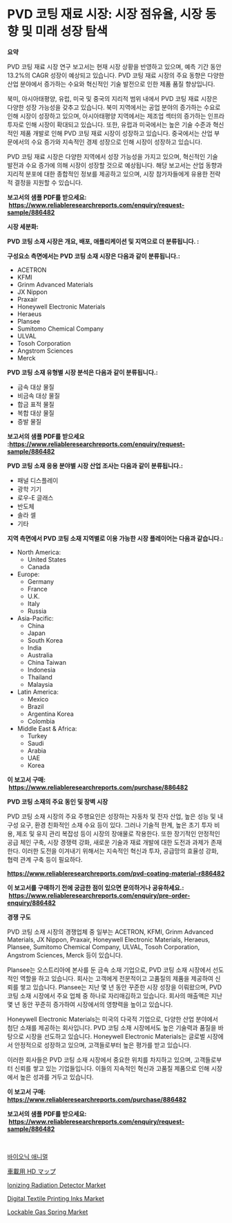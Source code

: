 <p><h1>PVD 코팅 재료 시장: 시장 점유율, 시장 동향 및 미래 성장 탐색</h1></p><p><strong>요약</strong></p>
<p><p>PVD 코팅 재료 시장 연구 보고서는 현재 시장 상황을 반영하고 있으며, 예측 기간 동안 13.2%의 CAGR 성장이 예상되고 있습니다. PVD 코팅 재료 시장의 주요 동향은 다양한 산업 분야에서 증가하는 수요와 혁신적인 기술 발전으로 인한 제품 품질 향상입니다.</p><p>북미, 아시아태평양, 유럽, 미국 및 중국의 지리적 범위 내에서 PVD 코팅 재료 시장은 다양한 성장 가능성을 갖추고 있습니다. 북미 지역에서는 공업 분야의 증가하는 수요로 인해 시장이 성장하고 있으며, 아시아태평양 지역에서는 제조업 섹터의 증가하는 인프라 투자로 인해 시장이 확대되고 있습니다. 또한, 유럽과 미국에서는 높은 기술 수준과 혁신적인 제품 개발로 인해 PVD 코팅 재료 시장이 성장하고 있습니다. 중국에서는 산업 부문에서의 수요 증가와 지속적인 경제 성장으로 인해 시장이 성장하고 있습니다.</p><p>PVD 코팅 재료 시장은 다양한 지역에서 성장 가능성을 가지고 있으며, 혁신적인 기술 발전과 수요 증가에 의해 시장이 성장할 것으로 예상됩니다. 해당 보고서는 산업 동향과 지리적 분포에 대한 종합적인 정보를 제공하고 있으며, 시장 참가자들에게 유용한 전략적 결정을 지원할 수 있습니다.</p></p>
<p><strong>보고서의 샘플 PDF를 받으세요: &nbsp;<a href="https://www.reliableresearchreports.com/enquiry/request-sample/886482">https://www.reliableresearchreports.com/enquiry/request-sample/886482</a></strong></p>
<p><strong>시장 세분화:</strong></p>
<p><strong> PVD 코팅 소재 시장은 개요, 배포, 애플리케이션 및 지역으로 더 분류됩니다. :</strong></p>
<p><strong>구성요소 측면에서는 PVD 코팅 소재 시장은 다음과 같이 분류됩니다.:</strong></p>
<p><ul><li>ACETRON</li><li>KFMI</li><li>Grinm Advanced Materials</li><li>JX Nippon</li><li>Praxair</li><li>Honeywell Electronic Materials</li><li>Heraeus</li><li>Plansee</li><li>Sumitomo Chemical Company</li><li>ULVAL</li><li>Tosoh Corporation</li><li>Angstrom Sciences</li><li>Merck</li></ul></p>
<p><strong> PVD 코팅 소재 유형별 시장 분석은 다음과 같이 분류됩니다.:</strong></p>
<p><ul><li>금속 대상 물질</li><li>비금속 대상 물질</li><li>합금 표적 물질</li><li>복합 대상 물질</li><li>증발 물질</li></ul></p>
<p><strong>보고서의 샘플 PDF를 받으세요 :<a href="https://www.reliableresearchreports.com/enquiry/request-sample/886482">https://www.reliableresearchreports.com/enquiry/request-sample/886482</a></strong></p>
<p><strong> PVD 코팅 소재 응용 분야별 시장 산업 조사는 다음과 같이 분류됩니다.:</strong></p>
<p><ul><li>패널 디스플레이</li><li>광학 기기</li><li>로우-E 글래스</li><li>반도체</li><li>솔라 셀</li><li>기타</li></ul></p>
<p><strong>지역 측면에서 PVD 코팅 소재 지역별로 이용 가능한 시장 플레이어는 다음과 같습니다.:</strong></p>
<p><ul>
    <li>
        North America:
        <ul>
            <li>United States</li>
            <li>Canada</li>
        </ul>
    </li>
    <li>
        Europe:
        <ul>
            <li>Germany</li>
            <li>France</li>
            <li>U.K.</li>
            <li>Italy</li>
            <li>Russia</li>
        </ul>
    </li>
    <li>
        Asia-Pacific:
        <ul>
            <li>China</li>
            <li>Japan</li>
            <li>South Korea</li>
            <li>India</li>
            <li>Australia</li>
            <li>China Taiwan</li>
            <li>Indonesia</li>
            <li>Thailand</li>
            <li>Malaysia</li>
        </ul>
    </li>
    <li>
        Latin America:
        <ul>
            <li>Mexico</li>
            <li>Brazil</li>
            <li>Argentina Korea</li>
            <li>Colombia</li>
        </ul>
    </li>
    <li>
        Middle East & Africa:
        <ul>
            <li>Turkey</li>
            <li>Saudi</li>
            <li>Arabia</li>
            <li>UAE</li>
            <li>Korea</li>
        </ul>
    </li>
    </ul></p>
<p><strong>이 보고서 구매: &nbsp;<a href="https://www.reliableresearchreports.com/purchase/886482">https://www.reliableresearchreports.com/purchase/886482</a></strong></p>
<p><strong>PVD 코팅 소재의 주요 동인 및 장벽 시장</strong></p>
<p><p>PVD 코팅 소재 시장의 주요 주행요인은 성장하는 자동차 및 전자 산업, 높은 성능 및 내구성 요구, 환경 친화적인 소재 수요 등이 있다. 그러나 기술적 한계, 높은 초기 투자 비용, 제조 및 유지 관리 복잡성 등이 시장의 장애물로 작용한다. 또한 장기적인 안정적인 공급 체인 구축, 시장 경쟁력 강화, 새로운 기술과 재료 개발에 대한 도전과 과제가 존재한다. 이러한 도전을 이겨내기 위해서는 지속적인 혁신과 투자, 공급망의 효율성 강화, 협력 관계 구축 등이 필요하다.</p></p>
<p><strong><a href="https://www.reliableresearchreports.com/pvd-coating-material-r886482">https://www.reliableresearchreports.com/pvd-coating-material-r886482</a></strong></p>
<p><strong>이 보고서를 구매하기 전에 궁금한 점이 있으면 문의하거나 공유하세요.: &nbsp;<a href="https://www.reliableresearchreports.com/enquiry/pre-order-enquiry/886482">https://www.reliableresearchreports.com/enquiry/pre-order-enquiry/886482</a></strong></p>
<p><strong>경쟁 구도</strong></p>
<p><p>PVD 코팅 소재 시장의 경쟁업체 중 일부는 ACETRON, KFMI, Grinm Advanced Materials, JX Nippon, Praxair, Honeywell Electronic Materials, Heraeus, Plansee, Sumitomo Chemical Company, ULVAL, Tosoh Corporation, Angstrom Sciences, Merck 등이 있습니다.</p><p>Plansee는 오스트리아에 본사를 둔 금속 소재 기업으로, PVD 코팅 소재 시장에서 선도적인 역할을 하고 있습니다. 회사는 고객에게 전문적이고 고품질의 제품을 제공하여 신뢰를 쌓고 있습니다. Plansee는 지난 몇 년 동안 꾸준한 시장 성장을 이뤄왔으며, PVD 코팅 소재 시장에서 주요 업체 중 하나로 자리매김하고 있습니다. 회사의 매출액은 지난 몇 년 동안 꾸준히 증가하여 시장에서의 영향력을 높이고 있습니다.</p><p>Honeywell Electronic Materials는 미국의 다국적 기업으로, 다양한 산업 분야에서 첨단 소재를 제공하는 회사입니다. PVD 코팅 소재 시장에서도 높은 기술력과 품질을 바탕으로 시장을 선도하고 있습니다. Honeywell Electronic Materials는 글로벌 시장에서 안정적으로 성장하고 있으며, 고객들로부터 높은 평가를 받고 있습니다.</p><p>이러한 회사들은 PVD 코팅 소재 시장에서 중요한 위치를 차지하고 있으며, 고객들로부터 신뢰를 쌓고 있는 기업들입니다. 이들의 지속적인 혁신과 고품질 제품으로 인해 시장에서 높은 성과를 거두고 있습니다.</p></p>
<p><strong>이 보고서 구매: &nbsp; <a href="https://www.reliableresearchreports.com/purchase/886482">https://www.reliableresearchreports.com/purchase/886482</a></strong></p>
<p><strong>보고서의 샘플 PDF를 받으세요: &nbsp;<a href="https://www.reliableresearchreports.com/enquiry/request-sample/886482">https://www.reliableresearchreports.com/enquiry/request-sample/886482</a></strong><strong></strong></p>
<p>&nbsp;</p>
<p><p><a href="https://github.com/ZacharyScthmitt4465/Market-Research-Report-List-1/blob/main/400791720004.md">바이오닉 애니멀</a></p><p><a href="https://medium.com/@jacksonmith1931/%E8%87%AA%E5%8B%95%E8%BB%8A%E3%81%AEhd%E3%83%9E%E3%83%83%E3%83%97%E5%B8%82%E5%A0%B4%E8%A6%8F%E6%A8%A1%E3%81%A8%E5%B8%82%E5%A0%B4%E5%8B%95%E5%90%91-%E5%AE%8C%E5%85%A8%E3%81%AA%E7%94%A3%E6%A5%AD%E6%A6%82%E8%A6%81-2024%E5%B9%B4%E3%81%8B%E3%82%892031%E5%B9%B4-6a7061705d9c">車載用 HD マップ</a></p><p><a href="https://view.publitas.com/reportprime-1/ionizing-radiation-detector-market-research-report-the-key-to-successful-business-strategy-forecasted-for-period-from-2024-2031/">Ionizing Radiation Detector Market</a></p><p><a href="https://flame-sidecar-702.notion.site/Digital-Textile-Printing-Inks-Market-Furnish-Information-about-Market-Size-Market-Share-Market-Dyn-3d3a8e96210c4a149b5012a0e9b019f4">Digital Textile Printing Inks Market</a></p><p><a href="https://github.com/ashepherd82/Market-Research-Report-List-4/blob/main/lockable-gas-spring-market.md">Lockable Gas Spring Market</a></p></p>